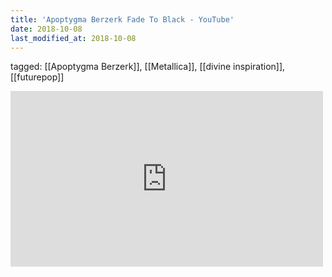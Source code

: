 ```yaml
---
title: 'Apoptygma Berzerk Fade To Black - YouTube'
date: 2018-10-08
last_modified_at: 2018-10-08
---
```

tagged: [[Apoptygma Berzerk]], [[Metallica]], [[divine inspiration]], [[futurepop]]
<iframe allow="accelerometer; autoplay; clipboard-write; encrypted-media; gyroscope; picture-in-picture" allowfullscreen="" frameborder="0" height="281" id="youtube_iframe" src="https://www.youtube.com/embed/gbUKItIhFns?feature=oembed&amp;enablejsapi=1&amp;origin=https://safe.txmblr.com&amp;wmode=opaque" width="500"></iframe>